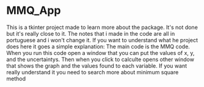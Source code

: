 # MMQ_App
This is a tkinter project made to learn more about the package. It's not done but it's really close to it. The notes that i made in the code are all in portuguese and i won't change it.
If you want to understand what he project does here it goes a simple explanation: The main code is the MMQ code. When you run this code open a window that you can put the values of x, y, and the uncertaintys. Then when you click to calculte opens other window that shows the graph and the values found to each variable. If you want really understand it you need to search more about minimum square method
